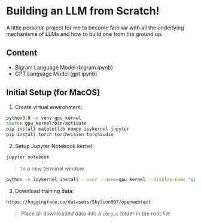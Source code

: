 # Building an LLM from Scratch!

A little personal project for me to become familiar with all the underlying mechanisms of LLMs and how to build one from the ground up.

## Content

- Bigram Language Model (bigram.ipynb)
- GPT Language Model (gpt.ipynb)

## Initial Setup (for MacOS)

1. Create virtual environment:

```bash
python3.9 -m venv gpu_kernel
source gpu_kernel/bin/activate
pip install matplotlib numpy ipykernel jupyter
pip install torch torchvision torchaudio
```

2. Setup Jupyter Notebook kernel:

```bash
jupyter notebook
```

> In a new terminal window

```bash
python -m ipykernel install --user --name=gpu_kernel --display-name "gpu kernel"
```

3. Download training data:

```bash
https://huggingface.co/datasets/Skylion007/openwebtext
```

> Place all downloaded data into a `corpus` folder in the root file
